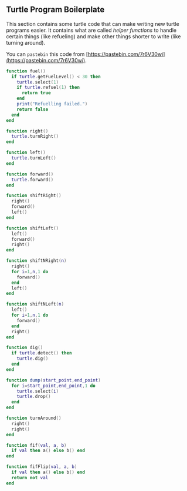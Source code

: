 ## Turtle Program Boilerplate

This section contains some turtle code that can make writing new turtle programs easier. It contains what are called _helper functions_ to handle certain things (like refueling) and make other things shorter to write (like turning around).

You can `pastebin` this code from [https://pastebin.com/7r6V30wi](https://pastebin.com/7r6V30wi).

```lua
function fuel()
  if turtle.getFuelLevel() < 30 then
    turtle.select(1)
    if turtle.refuel(1) then
      return true
    end
    print("Refuelling failed.")
    return false
  end
end

function right()
  turtle.turnRight()
end

function left()
  turtle.turnLeft()
end

function forward()
  turtle.forward()
end

function shiftRight()
  right()
  forward()
  left()
end

function shiftLeft()
  left()
  forward()
  right()
end

function shiftNRight(n)
  right()
  for i=1,n,1 do
    forward()
  end
  left()
end

function shiftNLeft(n)
  left()
  for i=1,n,1 do
    forward()
  end
  right()
end

function dig()
  if turtle.detect() then
    turtle.dig()
  end
end

function dump(start_point,end_point)
  for i=start_point,end_point,1 do
    turtle.select(i)
    turtle.drop()
  end
end

function turnAround()
  right()
  right()
end

function fif(val, a, b)
  if val then a() else b() end
end

function fifFlip(val, a, b)
  if val then a() else b() end
  return not val
end
```
